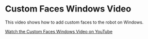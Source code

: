 # Custom Faces Windows Video

This video shows how to add custom faces to the robot on Windows.

[Watch the Custom Faces Windows Video on YouTube](https://youtu.be/J4PsrUzNvfo)

